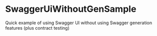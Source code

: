 # SwaggerUiWithoutGenSample

Quick example of using Swagger UI without using Swagger generation features (plus contract testing)